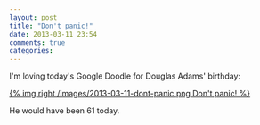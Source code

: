```yaml
---
layout: post
title: "Don't panic!"
date: 2013-03-11 23:54
comments: true
categories: 
---
```


I'm loving today's Google Doodle for Douglas Adams' birthday:

[{% img right /images/2013-03-11-dont-panic.png Don't panic! %}](http://www.google.com/doodles/douglas-adams-61st-birthday)

He would have been 61 today.
